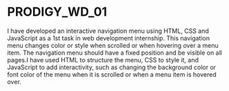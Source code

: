 # PRODIGY_WD_01
I have developed an interactive navigation menu using HTML, CSS and JavaScript as a 1st task in web development internship. This navigation menu changes color or style when scrolled or when hovering over a menu item. The navigation menu should have a fixed position and be visible on all pages.I have used HTML to structure the menu, CSS to style it, and JavaScript to add interactivity, such as changing the background color or font color of the menu when it is scrolled or when a menu item is hovered over.
